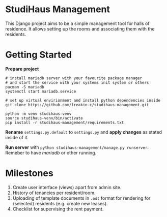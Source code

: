 # StudiHaus Management

This Django project aims to be a simple management tool for halls of residence.
It allows setting up the rooms and associating them with the residents.

# Getting Started

**Prepare project**

```{bash}
# install mariadb server with your favourite package manager
# and start the service with your systems init system or others
pacman -S mariadb
systemctl start mariadb.service

# set up virtual envirionment and install python dependencies inside
git clone https://github.com/freakin-c/studihaus-management.git

python -m venv studihaus-venv
source studihaus-venv/bin/activate
pip install -r studihaus-management/requirements.txt
```

**Rename** `settings.py.default` to `settings.py` and **apply changes** as stated inside of it.

**Run server** with `python studihaus-management/manage.py runserver`.
Remeber to have *mariadb* or other running.

# Milestones

1. Create user interface (views) apart from admin site.
2. History of tenancies per resident/room.
3. Uploading of template documents in `.odt` format for rendering for (selected) residents (e.g. create new leases).
4. Checklist for supervising the rent payment.
